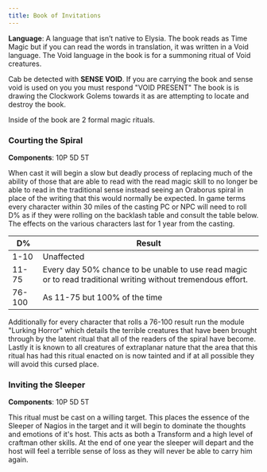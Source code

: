 ```yaml
---
title: Book of Invitations
---
```


**Language**: A language that isn’t native to Elysia. The book reads as Time Magic but if you can read the words in translation, it was written in a Void language. The Void language in the book is for a summoning ritual of Void creatures. 

Cab be detected with **SENSE VOID**. If you are carrying the book and sense void is used on you you must respond "VOID PRESENT"  The book is is drawing the Clockwork Golems towards it as are attempting to locate and destroy the book. 

Inside of the book are 2 formal magic rituals. 

### Courting the Spiral 

**Components**: 10P 5D 5T

When cast it will begin a slow but deadly process of replacing much of the ability of those that are able to read with the read magic skill to no longer be able to read in the traditional sense instead seeing an Oraborus spiral in place of the writing that this would normally be expected. In game terms every character within 30 miles of the casting PC or NPC will need to roll D% as if they were rolling on the backlash table and consult the table below. The effects on the various characters last for 1 year from the casting. 

| D%     | Result                                                       |
| ------ | ------------------------------------------------------------ |
| 1-10   | Unaffected                                                   |
| 11-75  | Every day 50% chance to be unable to use read magic or to read traditional writing without tremendous effort. |
| 76-100 | As 11-75 but 100% of the time                                |

Additionally for every character that rolls a 76-100 result run the module "Lurking Horror" which details the terrible creatures that have been brought through by the latent ritual that all of the readers of the spiral have become. Lastly it is known to all creatures of extraplanar nature that the area that this ritual has had this ritual enacted on is now tainted and if at all possible they will avoid this cursed place. 

### Inviting the Sleeper

**Components**: 10P 5D 5T

This ritual must be cast on a willing target. This places the essence of the Sleeper of Nagios in the target and it will begin to dominate the thoughts and emotions of it's host. This acts as both a Transform and a high level of craftman other skills. At the end of one year the sleeper will depart and the host will feel a terrible sense of loss as they will never be able to carry him again. 

